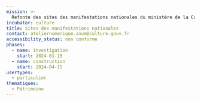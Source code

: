 ```yaml
---
mission: >-
  Refonte des sites des manifestations nationales du ministère de la Culture (Fête de la musique, Journées du patrimoine, etc.)
incubator: culture
title: Sites des manifestations nationales
contact: ateliernumerique.snum@culture.gouv.fr
accessibility_status: non conforme
phases:
  - name: investigation
    start: 2024-01-15
  - name: construction
    start: 2024-04-15
usertypes:
  - particulier
thematiques:
  - Patrimoine
---
```

